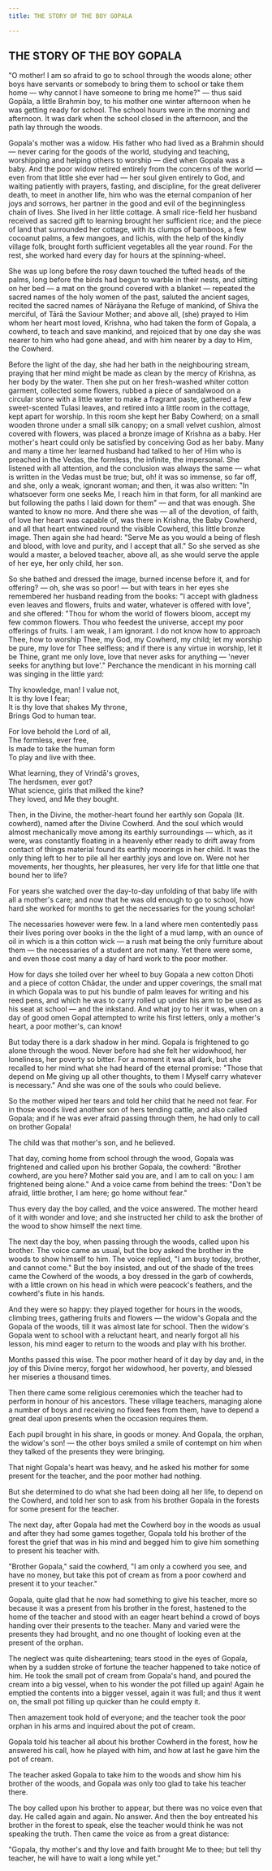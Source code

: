 ```yaml
---
title: THE STORY OF THE BOY GOPALA

---
```





  

## THE STORY OF THE BOY GOPALA

"O mother! I am so afraid to go to school through the woods alone; other
boys have servants or somebody to bring them to school or take them home
— why cannot I have someone to bring me home?" — thus said Gopāla, a
little Brahmin boy, to his mother one winter afternoon when he was
getting ready for school. The school hours were in the morning and
afternoon. It was dark when the school closed in the afternoon, and the
path lay through the woods.

Gopala's mother was a widow. His father who had lived as a Brahmin
should — never caring for the goods of the world, studying and teaching,
worshipping and helping others to worship — died when Gopala was a baby.
And the poor widow retired entirely from the concerns of the world —
even from that little she ever had — her soul given entirely to God, and
waiting patiently with prayers, fasting, and discipline, for the great
deliverer death, to meet in another life, him who was the eternal
companion of her joys and sorrows, her partner in the good and evil of
the beginningless chain of lives. She lived in her little cottage. A
small rice-field her husband received as sacred gift to learning brought
her sufficient rice; and the piece of land that surrounded her cottage,
with its clumps of bamboos, a few cocoanut palms, a few mangoes, and
lichis, with the help of the kindly village folk, brought forth
sufficient vegetables all the year round. For the rest, she worked hard
every day for hours at the spinning-wheel.

She was up long before the rosy dawn touched the tufted heads of the
palms, long before the birds had begun to warble in their nests, and
sitting on her bed — a mat on the ground covered with a blanket —
repeated the sacred names of the holy women of the past, saluted the
ancient sages, recited the sacred names of Nārāyana the Refuge of
mankind, of Shiva the merciful, of Tārā the Saviour Mother; and above
all, (she) prayed to Him whom her heart most loved, Krishna, who had
taken the form of Gopala, a cowherd, to teach and save mankind, and
rejoiced that by one day she was nearer to him who had gone ahead, and
with him nearer by a day to Him, the Cowherd.

Before the light of the day, she had her bath in the neighbouring
stream, praying that her mind might be made as clean by the mercy of
Krishna, as her body by the water. Then she put on her fresh-washed
whiter cotton garment, collected some flowers, rubbed a piece of
sandalwood on a circular stone with a little water to make a fragrant
paste, gathered a few sweet-scented Tulasi leaves, and retired into a
little room in the cottage, kept apart for worship. In this room she
kept her Baby Cowherd; on a small wooden throne under a small silk
canopy; on a small velvet cushion, almost covered with flowers, was
placed a bronze image of Krishna as a baby. Her mother's heart could
only be satisfied by conceiving God as her baby. Many and many a time
her learned husband had talked to her of Him who is preached in the
Vedas, the formless, the infinite, the impersonal. She listened with all
attention, and the conclusion was always the same — what is written in
the Vedas must be true; but, oh! it was so immense, so far off, and she,
only a weak, ignorant woman; and then, it was also written: "In
whatsoever form one seeks Me, I reach him in that form, for all mankind
are but following the paths I laid down for them" — and that was enough.
She wanted to know no more. And there she was — all of the devotion, of
faith, of love her heart was capable of, was there in Krishna, the Baby
Cowherd, and all that heart entwined round the visible Cowherd, this
little bronze image. Then again she had heard: "Serve Me as you would a
being of flesh and blood, with love and purity, and I accept that all."
So she served as she would a master, a beloved teacher, above all, as
she would serve the apple of her eye, her only child, her son.

So she bathed and dressed the image, burned incense before it, and for
offering? — oh, she was so poor! — but with tears in her eyes she
remembered her husband reading from the books: "I accept with gladness
even leaves and flowers, fruits and water, whatever is offered with
love", and she offered: "Thou for whom the world of flowers bloom,
accept my few common flowers. Thou who feedest the universe, accept my
poor offerings of fruits. I am weak, I am ignorant. I do not know how to
approach Thee, how to worship Thee, my God, my Cowherd, my child; let my
worship be pure, my love for Thee selfless; and if there is any virtue
in worship, let it be Thine, grant me only love, love that never asks
for anything — 'never seeks for anything but love'." Perchance the
mendicant in his morning call was singing in the little yard:

Thy knowledge, man! I value not,  
    It is thy love I fear;  
It is thy love that shakes My throne,  
    Brings God to human tear.

For love behold the Lord of all,  
    The formless, ever free,  
Is made to take the human form  
    To play and live with thee.

What learning, they of Vrindā's groves,  
    The herdsmen, ever got?  
What science, girls that milked the kine?  
    They loved, and Me they bought.

Then, in the Divine, the mother-heart found her earthly son Gopala (lit.
cowherd), named after the Divine Cowherd. And the soul which would
almost mechanically move among its earthly surroundings — which, as it
were, was constantly floating in a heavenly ether ready to drift away
from contact of things material found its earthly moorings in her child.
It was the only thing left to her to pile all her earthly joys and love
on. Were not her movements, her thoughts, her pleasures, her very life
for that little one that bound her to life?

For years she watched over the day-to-day unfolding of that baby life
with all a mother's care; and now that he was old enough to go to
school, how hard she worked for months to get the necessaries for the
young scholar!

The necessaries however were few. In a land where men contentedly pass
their lives poring over books in the the light of a mud lamp, with an
ounce of oil in which is a thin cotton wick — a rush mat being the only
furniture about them — the necessaries of a student are not many. Yet
there were some, and even those cost many a day of hard work to the poor
mother.

How for days she toiled over her wheel to buy Gopala a new cotton Dhoti
and a piece of cotton Chādar, the under and upper coverings, the small
mat in which Gopala was to put his bundle of palm leaves for writing and
his reed pens, and which he was to carry rolled up under his arm to be
used as his seat at school — and the inkstand. And what joy to her it
was, when on a day of good omen Gopal attempted to write his first
letters, only a mother's heart, a poor mother's, can know!

But today there is a dark shadow in her mind. Gopala is frightened to go
alone through the wood. Never before had she felt her widowhood, her
loneliness, her poverty so bitter. For a moment it was all dark, but she
recalled to her mind what she had heard of the eternal promise: "Those
that depend on Me giving up all other thoughts, to them I Myself carry
whatever is necessary." And she was one of the souls who could believe.

So the mother wiped her tears and told her child that he need not fear.
For in those woods lived another son of hers tending cattle, and also
called Gopala; and if he was ever afraid passing through them, he had
only to call on brother Gopala!

The child was that mother's son, and he believed.

That day, coming home from school through the wood, Gopala was
frightened and called upon his brother Gopala, the cowherd: "Brother
cowherd, are you here? Mother said you are, and I am to call on you: I
am frightened being alone." And a voice came from behind the trees:
"Don't be afraid, little brother, I am here; go home without fear."

Thus every day the boy called, and the voice answered. The mother heard
of it with wonder and love; and she instructed her child to ask the
brother of the wood to show himself the next time.

The next day the boy, when passing through the woods, called upon his
brother. The voice came as usual, but the boy asked the brother in the
woods to show himself to him. The voice replied, "I am busy today,
brother, and cannot come." But the boy insisted, and out of the shade of
the trees came the Cowherd of the woods, a boy dressed in the garb of
cowherds, with a little crown on his head in which were peacock's
feathers, and the cowherd's flute in his hands.

And they were so happy: they played together for hours in the woods,
climbing trees, gathering fruits and flowers — the widow's Gopala and
the Gopala of the woods, till it was almost late for school. Then the
widow's Gopala went to school with a reluctant heart, and nearly forgot
all his lesson, his mind eager to return to the woods and play with his
brother.

Months passed this wise. The poor mother heard of it day by day and, in
the joy of this Divine mercy, forgot her widowhood, her poverty, and
blessed her miseries a thousand times.

Then there came some religious ceremonies which the teacher had to
perform in honour of his ancestors. These village teachers, managing
alone a number of boys and receiving no fixed fees from them, have to
depend a great deal upon presents when the occasion requires them.

Each pupil brought in his share, in goods or money. And Gopala, the
orphan, the widow's son! — the other boys smiled a smile of contempt on
him when they talked of the presents they were bringing.

That night Gopala's heart was heavy, and he asked his mother for some
present for the teacher, and the poor mother had nothing.

But she determined to do what she had been doing all her life, to depend
on the Cowherd, and told her son to ask from his brother Gopala in the
forests for some present for the teacher.

The next day, after Gopala had met the Cowherd boy in the woods as usual
and after they had some games together, Gopala told his brother of the
forest the grief that was in his mind and begged him to give him
something to present his teacher with.

"Brother Gopala," said the cowherd, "I am only a cowherd you see, and
have no money, but take this pot of cream as from a poor cowherd and
present it to your teacher."

Gopala, quite glad that he now had something to give his teacher, more
so because it was a present from his brother in the forest, hastened to
the home of the teacher and stood with an eager heart behind a crowd of
boys handing over their presents to the teacher. Many and varied were
the presents they had brought, and no one thought of looking even at the
present of the orphan.

The neglect was quite disheartening; tears stood in the eyes of Gopala,
when by a sudden stroke of fortune the teacher happened to take notice
of him. He took the small pot of cream from Gopala's hand, and poured
the cream into a big vessel, when to his wonder the pot filled up again!
Again he emptied the contents into a bigger vessel, again it was full;
and thus it went on, the small pot filling up quicker than he could
empty it.

Then amazement took hold of everyone; and the teacher took the poor
orphan in his arms and inquired about the pot of cream.

Gopala told his teacher all about his brother Cowherd in the forest, how
he answered his call, how he played with him, and how at last he gave
him the pot of cream.

The teacher asked Gopala to take him to the woods and show him his
brother of the woods, and Gopala was only too glad to take his teacher
there.

The boy called upon his brother to appear, but there was no voice even
that day. He called again and again. No answer. And then the boy
entreated his brother in the forest to speak, else the teacher would
think he was not speaking the truth. Then came the voice as from a great
distance:

"Gopala, thy mother's and thy love and faith brought Me to thee; but
tell thy teacher, he will have to wait a long while yet."


